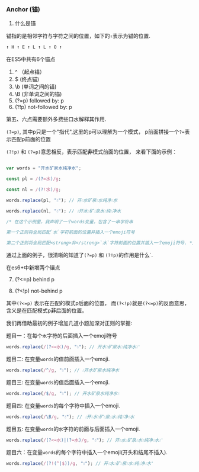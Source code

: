 

### Anchor (锚)

1. 什么是锚

锚指的是相邻字符与字符之间的位置，如下的`↑`表示为锚的位置.

```md
↑ H ↑ E ↑ L ↑ L ↑ O ↑
```

在ES5中共有6个锚点

1. ^ （起点锚）
2. $ (终点锚)
3. \b (单词之间的锚)
4. \B (非单词之间的锚)
5. (?=p)  followed by: p
6. (?!p)  not-followed by: p

第五、六点需要额外多费些口水解释其作用.

`(?=p)`, 其中p只是一个"指代",这里的p可以理解为一个模式， p前面拼接一个`?=`表示匹配p前面的位置

`(?!p)` 和 `(?=p)`意思相反，表示匹配<strong>非</strong>模式前面的位置， 来看下面的示例：

```js

var words = "开水矿泉水纯净水";

const pl = /(?=水)/g;

const nl = /(?!水)/g;

words.replace(pl, "💧"); // 开💧水矿泉💧水纯净💧水

words.replace(nl, "💧"); // 💧开水💧矿💧泉水💧纯💧净水

/* 在这个示例里，我声明了一个words变量，包含了一串字符串

第一个正则将全局匹配`水`字符前面的位置并插入一个emoji符号

第二个正则将全局匹配<strong>非</strong>`水`字符前面的位置并插入一个emoji符号. */

```

通过上面的例子，很清晰的知道了`(?=p)` 和 `(?!p)`的作用是什么`.

在es6+中新增两个锚点

7. (?<=p) behind p

8. (?<!p) not-behind p

其中`(?<=p)` 表示在匹配的模式p后面的位置， 而`(?<!p)`就是`(?<=p)`的反面意思，含义是在匹配模式p<strong>非</strong>后面的位置。

我们再借助最初的例子增加几道小题加深对正则的掌握:

题目一：在每个`水`字符的后面插入一个emoji符号

```js
words.replace(/(?<=水)/g, "💧"); // 开水💧矿泉水💧纯净水💧'
```

题目二: 在变量`words`的值前面插入一个emoji.
```js
words.replace(/^/g, "💧"); // 💧开水矿泉水纯净水
```

题目三: 在变量`words`的值后面插入一个emoji.

```js
words.replace(/$/g, "💧"); // 开水矿泉水纯净水💧
```

题目四: 在变量`words`的每个字符中插入一个emoji.

```js
words.replace(/\B/g, "💧"); // 💧开💧水💧矿💧泉💧水💧纯💧净💧水
```

题目五: 在变量`words`的`水`字符的前面与后面插入一个emoji.

```js
words.replace(/(?<=水)|(?=水)/g, "💧"); // 开💧水💧矿泉💧水💧纯净💧水💧'
```


题目六：在变量`words`的每个字符中插入一个emoji(开头和结尾不插入).

```js
words.replace(/(?!(^|$))/g, "💧"); // 开💧水💧矿💧泉💧水💧纯💧净💧水'
```